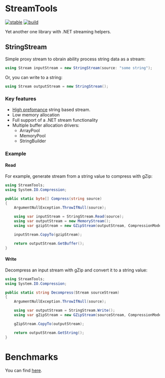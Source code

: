 # StreamTools
[![stable](https://img.shields.io/nuget/v/BitSoft.StreamTools.svg?label=nuget)](https://www.nuget.org/packages/BitSoft.StreamTools/)
[![build](https://github.com/bitc0der/BitSoft.StreamTools/actions/workflows/build.yml/badge.svg)](https://github.com/bitc0der/BitSoft.StreamTools/actions/workflows/build.yml)

Yet another one library with .NET streaming helpers.

## StringStream
Simple proxy stream to obrain ability process string data as a stream:
```csharp
using Stream inputStream = new StringStream(source: "some string");
```
Or, you can write to a string:
```csharp
using Stream outputStream = new StringStream();
```

### Key features
* [High prefomance](src/StreamTools.Benchmarks/README.md) string based stream.
* Low memory allocation
* Full support of a .NET stream functionality
* Multiple buffer allocation drivers:
	* ArrayPool
	* MemoryPool
	* StringBuilder

### Example

#### Read

For example, generate stream from a string value to compress with gZip:
```csharp
using StreamTools;
using System.IO.Compression;

public static byte[] Compress(string source)
{
	ArgumentNullException.ThrowIfNull(source);

	using var inputStream = StringStream.Read(source);
	using var outputStream = new MemoryStream();
	using var gzipStream = new GZipStream(outputStream, CompressionMode.Compress);

	inputStream.CopyTo(gzipStream);

	return outputStream.GetBuffer();
}
```

#### Write

Decompress an input stream with gZip and convert it to a string value:

```csharp
using StreamTools;
using System.IO.Compression;

public static string Decompress(Stream sourceStream)
{
	ArgumentNullException.ThrowIfNull(source);

	using var outputStream = StringStream.Write();
	using var gZipStream = new GZipStream(sourceStream, CompressionMode.Decompress, leaveOpen: true);

	gZipStream.CopyTo(outputStream);

	return outputStream.GetString();
}
```

# Benchmarks

You can find [here](src/StreamTools.Benchmarks/README.md).